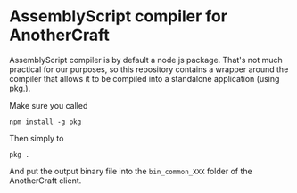 # AssemblyScript compiler for AnotherCraft
AssemblyScript compiler is by default a node.js package. That's not much practical for our purposes, so this repository contains a wrapper around the compiler that allows it to be compiled into a standalone application (using pkg.).

Make sure you called
```
npm install -g pkg

```

Then simply to
```
pkg .

```

And put the output binary file into the `bin_common_XXX` folder of the AnotherCraft client.
